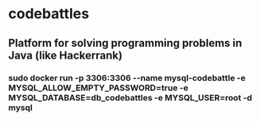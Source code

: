 # codebattles

## Platform for solving programming problems in Java (like Hackerrank)

### sudo docker run -p 3306:3306 --name mysql-codebattle -e MYSQL_ALLOW_EMPTY_PASSWORD=true -e MYSQL_DATABASE=db_codebattles -e MYSQL_USER=root -d mysql
